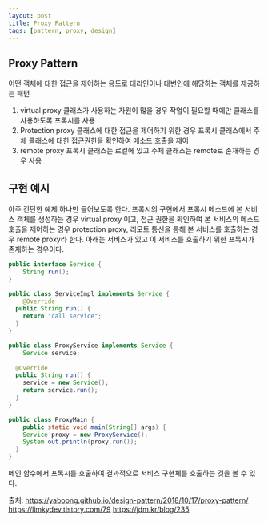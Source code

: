 ```yaml
---
layout: post
title: Proxy Pattern
tags: [pattern, proxy, design]
---
```


## Proxy Pattern
어떤 객체에 대한 접근을 제어하는 용도로 대리인이나 대변인에 해당하는 객체를 제공하는 패턴
1. virtual proxy
클래스가 사용하는 자원이 많을 경우 작업이 필요할 때에만 클래스를 사용하도록 프록시를 사용
2. Protection proxy
클래스에 대한 접근을 제어하기 위한 경우 프록시 클래스에서 주체 클래스에 대한 접근권한을 확인하여 메소드 호출을 제어
3. remote proxy
프록시 클래스는 로컬에 있고 주체 클래스는 remote로 존재하는 경우 사용

## 구현 예시
아주 간단한 예제 하나만 들어보도록 한다. 프록시의 구현에서 프록시 메소드에 본 서비스 객체를 생성하는 경우 virtual proxy 이고, 접근 권한을 확인하여 본 서비스의 메소드 호출을 제어하는 경우 protection proxy, 리모트 통신을 통해 본 서비스를 호출하는 경우 remote proxy라 한다. 아래는 서비스가 있고 이 서비스를 호출하기 위한 프록시가 존재하는 경우이다. 

```java
public interface Service {
	String run();
}
```
```java
public class ServiceImpl implements Service {
	@Override
  public String run() {
    return "call service";
  }
}
```
```java
public class ProxyService implements Service {
	Service service;
  
  @Override
  public String run() {
    service = new Service();
    return service.run();
  }
}
```
```java
public class ProxyMain {
	public static void main(String[] args) {
    Service proxy = new ProxyService();
    System.out.println(proxy.run());
  }
}
```
메인 함수에서 프록시를 호출하여 결과적으로 서비스 구현체를 호출하는 것을 볼 수 있다.




출처: https://yaboong.github.io/design-pattern/2018/10/17/proxy-pattern/  
  https://limkydev.tistory.com/79
  https://jdm.kr/blog/235
  
